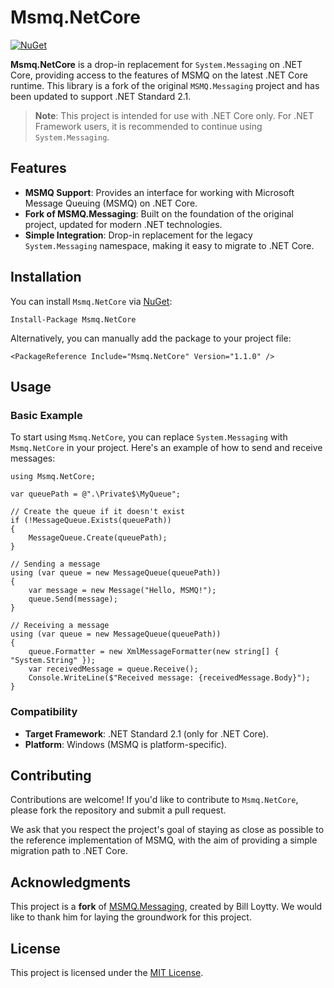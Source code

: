 # Msmq.NetCore

[![NuGet](https://img.shields.io/nuget/v/Msmq.NetCore.svg)](https://www.nuget.org/packages/Msmq.NetCore)

**Msmq.NetCore** is a drop-in replacement for `System.Messaging` on .NET Core, providing access to the features of MSMQ on the latest .NET Core runtime. This library is a fork of the original `MSMQ.Messaging` project and has been updated to support .NET Standard 2.1.

> **Note**: This project is intended for use with .NET Core only. For .NET Framework users, it is recommended to continue using `System.Messaging`.

## Features

- **MSMQ Support**: Provides an interface for working with Microsoft Message Queuing (MSMQ) on .NET Core.
- **Fork of MSMQ.Messaging**: Built on the foundation of the original project, updated for modern .NET technologies.
- **Simple Integration**: Drop-in replacement for the legacy `System.Messaging` namespace, making it easy to migrate to .NET Core.

## Installation

You can install `Msmq.NetCore` via [NuGet](https://www.nuget.org/packages/Msmq.NetCore/):

```
Install-Package Msmq.NetCore
```

Alternatively, you can manually add the package to your project file:

```
<PackageReference Include="Msmq.NetCore" Version="1.1.0" />
```

## Usage

### Basic Example

To start using `Msmq.NetCore`, you can replace `System.Messaging` with `Msmq.NetCore` in your project. Here's an example of how to send and receive messages:

```
using Msmq.NetCore;

var queuePath = @".\Private$\MyQueue";

// Create the queue if it doesn't exist
if (!MessageQueue.Exists(queuePath))
{
    MessageQueue.Create(queuePath);
}

// Sending a message
using (var queue = new MessageQueue(queuePath))
{
    var message = new Message("Hello, MSMQ!");
    queue.Send(message);
}

// Receiving a message
using (var queue = new MessageQueue(queuePath))
{
    queue.Formatter = new XmlMessageFormatter(new string[] { "System.String" });
    var receivedMessage = queue.Receive();
    Console.WriteLine($"Received message: {receivedMessage.Body}");
}
```

### Compatibility

- **Target Framework**: .NET Standard 2.1 (only for .NET Core).
- **Platform**: Windows (MSMQ is platform-specific).

## Contributing

Contributions are welcome! If you'd like to contribute to `Msmq.NetCore`, please fork the repository and submit a pull request. 

We ask that you respect the project's goal of staying as close as possible to the reference implementation of MSMQ, with the aim of providing a simple migration path to .NET Core.

## Acknowledgments

This project is a **fork** of [MSMQ.Messaging](https://github.com/weloytty/MSMQ.Messaging), created by Bill Loytty. We would like to thank him for laying the groundwork for this project.

## License

This project is licensed under the [MIT License](LICENSE).
